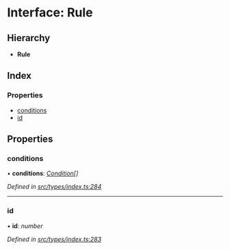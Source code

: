 # Interface: Rule

## Hierarchy

* **Rule**

## Index

### Properties

* [conditions](rule.md#conditions)
* [id](rule.md#id)

## Properties

###  conditions

• **conditions**: *[Condition](../globals.md#condition)[]*

*Defined in [src/types/index.ts:284](https://github.com/PolymathNetwork/polymesh-sdk/blob/eac2196/src/types/index.ts#L284)*

___

###  id

• **id**: *number*

*Defined in [src/types/index.ts:283](https://github.com/PolymathNetwork/polymesh-sdk/blob/eac2196/src/types/index.ts#L283)*
